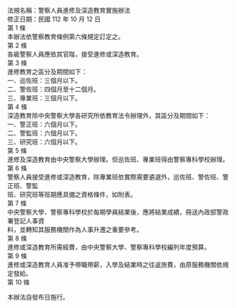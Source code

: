 法規名稱：警察人員進修及深造教育實施辦法  
修正日期：民國 112 年 10 月 12 日  
第 1 條  
本辦法依警察教育條例第六條規定訂定之。  
第 2 條  
各級警察人員應依其官階，接受進修或深造教育。  
第 3 條  
進修教育之區分及期間如下：  
一、巡佐班：三個月以下。  
二、警佐班：四個月至十二個月。  
三、專業班：三個月以下。  
第 4 條  
深造教育除中央警察大學各研究所依教育法令辦理外，其區分及期間如下：  
一、警正班：六個月以下。  
二、警監班：六個月以下。  
三、研究班：六個月以下。  
第 5 條  
進修及深造教育由中央警察大學辦理。但巡佐班、專業班得由警察專科學校辦理。  
第 6 條  
警察人員接受進修或深造教育，除專業班依實際需要遴選外，巡佐班、警佐班、警正班、警監  
班、研究班等班期應具備之資格條件，如附表。  
第 7 條  
中央警察大學、警察專科學校於每期學員結業後，應將結業成績，冊送內政部警政署登記人事資  
料，並轉知其服務機關作為人事升遷之重要參考。  
第 8 條  
進修或深造教育所需經費，由中央警察大學、警察專科學校編列年度預算。  
第 9 條  
進修或深造教育人員准予帶職帶薪，入學及結業時之往返旅費，由原服務機關依規定發給。  
第 10 條  


本辦法自發布日施行。  


